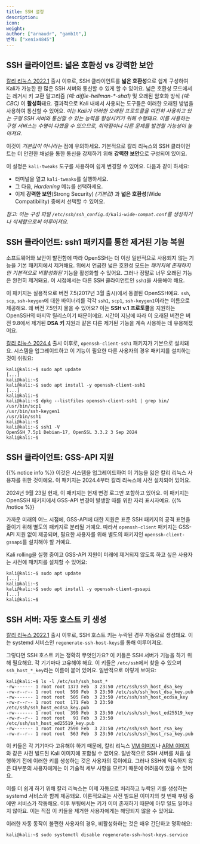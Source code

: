 ```yaml
---
title: SSH 설정
description:
icon:
weight:
author: ["arnaudr", "gamb1t",]
번역: ["xenix4845"]
---
```


## SSH 클라이언트: 넓은 호환성 vs 강력한 보안

[칼리 리눅스 2022.1](/blog/kali-linux-2022-1-release/) 출시 이후로, SSH 클라이언트를 **넓은 호환성**으로 쉽게 구성하여 Kali가 가능한 한 많은 SSH 서버와 통신할 수 있게 할 수 있어요. 넓은 호환성 모드에서는 레거시 키 교환 알고리즘 _(예: diffie-hellman-*-sha1)_ 및 오래된 암호화 방식 _(예: CBC)_ 이 **활성화**돼요. 결과적으로 Kali 내에서 사용되는 도구들은 이러한 오래된 방법을 사용하여 통신할 수 있어요. _이는 Kali가 이러한 오래된 프로토콜을 여전히 사용하고 있는 구형 SSH 서버와 통신할 수 있는 능력을 향상시키기 위해 수행돼요. 이를 사용하는 구형 서비스는 수명이 다했을 수 있으므로, 취약점이나 다른 문제를 발견할 가능성이 높아져요_.

이것이 _기본값이 아니라는_ 점에 유의하세요. 기본적으로 칼리 리눅스의 SSH 클라이언트는 더 안전한 채널을 통한 통신을 강제하기 위해 **강력한 보안**으로 구성되어 있어요.

이 설정은 `kali-tweaks` 도구를 사용하여 쉽게 변경할 수 있어요. 다음과 같이 하세요:

- 터미널을 열고 `kali-tweaks`를 실행하세요. 
- 그 다음, _Hardening_ 메뉴를 선택하세요.
- 이제 **강력한 보안**(Strong Security) _(기본값)_ 과 **넓은 호환성**(Wide Compatibility) 중에서 선택할 수 있어요.

_참고: 이는 구성 파일 `/etc/ssh/ssh_config.d/kali-wide-compat.conf`를 생성하거나 삭제함으로써 이루어져요._

## SSH 클라이언트: ssh1 패키지를 통한 제거된 기능 복원

소프트웨어와 보안이 발전함에 따라 OpenSSH는 더 이상 일반적으로 사용되지 않는 기능을 기본 패키지에서 제거해요. 위에서 언급한 넓은 호환성 모드는 _패키지에 존재하지만 기본적으로 비활성화된_ 기능을 활성화할 수 있어요. 그러나 정말로 너무 오래된 기능은 완전히 제거돼요. 이 시점에서는 다른 SSH 클라이언트인 `ssh1`을 사용해야 해요.

이 패키지는 실용적으로 버전 7.5(2017년 3월 출시)에서 동결된 OpenSSH예요. `ssh`, `scp`, `ssh-keygen`에 대한 바이너리를 각각 `ssh1`, `scp1`, `ssh-keygen1`이라는 이름으로 제공해요. 왜 버전 7.5인지 물을 수 있어요? 이는 **SSH v.1 프로토콜**을 지원하는 OpenSSH의 마지막 릴리스이기 때문이에요. 시간이 지남에 따라 이 오래된 버전은 버전 9.8에서 제거된 **DSA 키** 지원과 같은 다른 제거된 기능을 계속 사용하는 데 유용해졌어요.

[칼리 리눅스 2024.4](/blog/kali-linux-2024-4-release/) 출시 이후로, `openssh-client-ssh1` 패키지가 기본으로 설치돼요. 시스템을 업그레이드하고 이 기능이 필요한 다른 사용자의 경우 패키지를 설치하는 것이 쉬워요:

```console
kali@kali:~$ sudo apt update
[...]
kali@kali:~$
kali@kali:~$ sudo apt install -y openssh-client-ssh1
[...]
kali@kali:~$
kali@kali:~$ dpkg --listfiles openssh-client-ssh1 | grep bin/
/usr/bin/scp1
/usr/bin/ssh-keygen1
/usr/bin/ssh1
kali@kali:~$
kali@kali:~$ ssh1 -V
OpenSSH_7.5p1 Debian-17, OpenSSL 3.3.2 3 Sep 2024
kali@kali:~$
```

## SSH 클라이언트: GSS-API 지원

{{% notice info %}}
이것은 시스템을 업그레이드하여 이 기능을 잃은 칼리 리눅스 사용자를 위한 것이에요. 이 패키지는 2024.4부터 칼리 리눅스에 사전 설치되어 있어요.

2024년 9월 23일 현재, 이 패키지는 현재 변경 로그만 포함하고 있어요. 이 패키지는 OpenSSH 패키지에서 GSS-API 변경이 발생할 때를 위한 자리 표시자예요.
{{% /notice %}}

가까운 미래의 어느 시점에, GSS-API에 대한 지원은 표준 SSH 패키지의 공격 표면을 줄이기 위해 별도의 패키지로 분리될 거예요. 따라서 `openssh-client` 패키지는 GSS-API 지원 없이 제공되며, 필요한 사용자를 위해 별도의 패키지인 `openssh-client-gssapi`를 설치해야 할 거예요.

Kali rolling을 실행 중이고 GSS-API 지원이 미래에 제거되지 않도록 하고 싶은 사용자는 사전에 패키지를 설치할 수 있어요:

```console
kali@kali:~$ sudo apt update
[...]
kali@kali:~$
kali@kali:~$ sudo apt install -y openssh-client-gssapi
[...]
kali@kali:~$
```

## SSH 서버: 자동 호스트 키 생성

[칼리 리눅스 2022.1](/blog/kali-linux-2022-1-release/) 출시 이후로, SSH 호스트 키는 누락된 경우 자동으로 생성돼요. 이는 systemd 서비스인 `regenerate-ssh-host-keys`를 통해 이루어져요.

그렇다면 SSH 호스트 키는 정확히 무엇인가요? 이 키들은 SSH 서버가 기능을 하기 위해 필요해요. 각 기기마다 고유해야 해요. 이 키들은 `/etc/ssh`에서 찾을 수 있으며 `ssh_host_*_key`라는 이름이 붙어 있어요. 일반적으로 이렇게 보여요:

```console
kali@kali:~$ ls -l /etc/ssh/ssh_host_*
-rw------- 1 root root 1373 Feb  3 23:50 /etc/ssh/ssh_host_dsa_key
-rw-r--r-- 1 root root  599 Feb  3 23:50 /etc/ssh/ssh_host_dsa_key.pub
-rw------- 1 root root  505 Feb  3 23:50 /etc/ssh/ssh_host_ecdsa_key
-rw-r--r-- 1 root root  171 Feb  3 23:50 /etc/ssh/ssh_host_ecdsa_key.pub
-rw------- 1 root root  399 Feb  3 23:50 /etc/ssh/ssh_host_ed25519_key
-rw-r--r-- 1 root root   91 Feb  3 23:50 /etc/ssh/ssh_host_ed25519_key.pub
-rw------- 1 root root 2590 Feb  3 23:50 /etc/ssh/ssh_host_rsa_key
-rw-r--r-- 1 root root  563 Feb  3 23:50 /etc/ssh/ssh_host_rsa_key.pub
```

이 키들은 각 기기마다 고유해야 하기 때문에, 칼리 리눅스 [VM 이미지](/get-kali/#kali-virtual-machines)나 [ARM 이미지](/get-kali/#kali-arm)와 같은 사전 빌드된 Kali 이미지에 포함될 수 없어요. 일반적으로 SSH 서버를 처음 실행하기 전에 이러한 키를 생성하는 것은 사용자의 몫이에요. 그러나 SSH에 익숙하지 않은 대부분의 사용자에게는 이 기술적 세부 사항을 모르기 때문에 어려움이 있을 수 있어요.

이를 더 쉽게 하기 위해 칼리 리눅스는 이제 자동으로 처리하고 누락된 키를 생성하는 systemd 서비스와 함께 제공돼요. 이론적으로는 사전 빌드된 이미지의 첫 번째 부팅 중에만 서비스가 작동해요. 이후 부팅에서는 키가 이미 존재하기 때문에 아무 일도 일어나지 않아요. 이는 직접 이 키들을 제거한 사용자에게는 해당되지 않을 수 있어요.

이러한 자동 동작이 불편한 사용자의 경우, 비활성화하는 것은 매우 간단하고 명확해요:

```console
kali@kali:~$ sudo systemctl disable regenerate-ssh-host-keys.service
```
